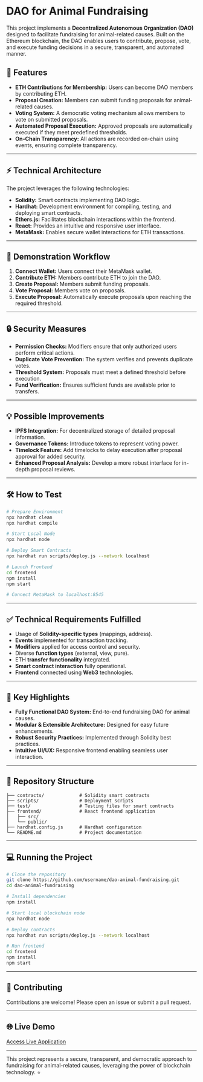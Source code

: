 # DAO for Animal Fundraising

This project implements a **Decentralized Autonomous Organization (DAO)** designed to facilitate fundraising for animal-related causes. Built on the Ethereum blockchain, the DAO enables users to contribute, propose, vote, and execute funding decisions in a secure, transparent, and automated manner.

## 🚀 Features

- **ETH Contributions for Membership:** Users can become DAO members by contributing ETH.
- **Proposal Creation:** Members can submit funding proposals for animal-related causes.
- **Voting System:** A democratic voting mechanism allows members to vote on submitted proposals.
- **Automated Proposal Execution:** Approved proposals are automatically executed if they meet predefined thresholds.
- **On-Chain Transparency:** All actions are recorded on-chain using events, ensuring complete transparency.

---

## ⚡ Technical Architecture

The project leverages the following technologies:

- **Solidity:** Smart contracts implementing DAO logic.
- **Hardhat:** Development environment for compiling, testing, and deploying smart contracts.
- **Ethers.js:** Facilitates blockchain interactions within the frontend.
- **React:** Provides an intuitive and responsive user interface.
- **MetaMask:** Enables secure wallet interactions for ETH transactions.

---

## 🎯 Demonstration Workflow

1. **Connect Wallet:** Users connect their MetaMask wallet.
2. **Contribute ETH:** Members contribute ETH to join the DAO.
3. **Create Proposal:** Members submit funding proposals.
4. **Vote Proposal:** Members vote on proposals.
5. **Execute Proposal:** Automatically execute proposals upon reaching the required threshold.

---

## 🔒 Security Measures

- **Permission Checks:** Modifiers ensure that only authorized users perform critical actions.
- **Duplicate Vote Prevention:** The system verifies and prevents duplicate votes.
- **Threshold System:** Proposals must meet a defined threshold before execution.
- **Fund Verification:** Ensures sufficient funds are available prior to transfers.

---

## 💡 Possible Improvements

- **IPFS Integration:** For decentralized storage of detailed proposal information.
- **Governance Tokens:** Introduce tokens to represent voting power.
- **Timelock Feature:** Add timelocks to delay execution after proposal approval for added security.
- **Enhanced Proposal Analysis:** Develop a more robust interface for in-depth proposal reviews.

---

## 🛠️ How to Test

```bash
# Prepare Environment
npx hardhat clean
npx hardhat compile

# Start Local Node
npx hardhat node

# Deploy Smart Contracts
npx hardhat run scripts/deploy.js --network localhost

# Launch Frontend
cd frontend
npm install
npm start

# Connect MetaMask to localhost:8545
```

---

## ✅ Technical Requirements Fulfilled

- Usage of **Solidity-specific types** (mappings, address).
- **Events** implemented for transaction tracking.
- **Modifiers** applied for access control and security.
- Diverse **function types** (external, view, pure).
- ETH **transfer functionality** integrated.
- **Smart contract interaction** fully operational.
- **Frontend** connected using **Web3** technologies.

---

## 🌟 Key Highlights

- **Fully Functional DAO System:** End-to-end fundraising DAO for animal causes.
- **Modular & Extensible Architecture:** Designed for easy future enhancements.
- **Robust Security Practices:** Implemented through Solidity best practices.
- **Intuitive UI/UX:** Responsive frontend enabling seamless user interaction.

---

## 💾 Repository Structure

```plaintext
├── contracts/             # Solidity smart contracts
├── scripts/               # Deployment scripts
├── test/                  # Testing files for smart contracts
├── frontend/              # React frontend application
│   ├── src/
│   └── public/
├── hardhat.config.js      # Hardhat configuration
└── README.md              # Project documentation
```

---

## 💻 Running the Project

```bash
# Clone the repository
git clone https://github.com/username/dao-animal-fundraising.git
cd dao-animal-fundraising

# Install dependencies
npm install

# Start local blockchain node
npx hardhat node

# Deploy contracts
npx hardhat run scripts/deploy.js --network localhost

# Run frontend
cd frontend
npm install
npm start
```

---

## 🤝 Contributing

Contributions are welcome! Please open an issue or submit a pull request.

---



## 🌐 Live Demo

[Access Live Application](https://your-live-demo-link.com)

---

This project represents a secure, transparent, and democratic approach to fundraising for animal-related causes, leveraging the power of blockchain technology. ⭐

